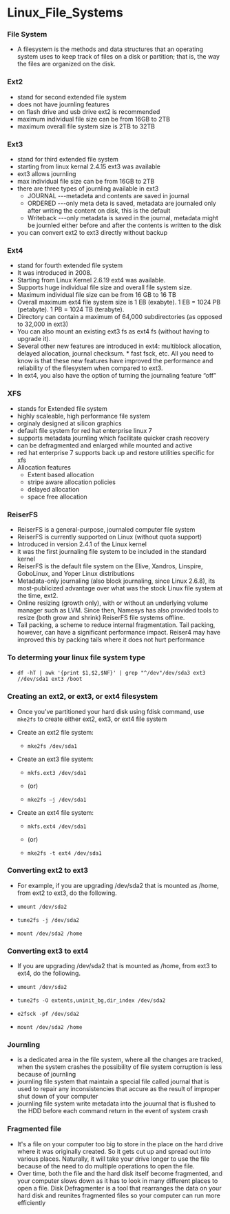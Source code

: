 # Linux_File_Systems

### File System
* A filesystem is the methods and data structures that an operating system uses to keep track of files on a disk or partition; that is, the way the files are organized on the disk.

### Ext2
* stand for second extended file system
* does not have journling features
* on flash drive and usb drive ext2 is recommended
* maximum individual file size can be from 16GB to 2TB
* maximum overall file system size is 2TB to 32TB

### Ext3
* stand for third extended file system
* starting from linux kernal 2.4.15 ext3 was available
* ext3 allows journling
* max individual file size can be from 16GB to 2TB
* there are three types of journling available in ext3
  * JOURNAL ---metadeta and contents are saved in journal
  * ORDERED ---only meta deta is saved, metadata are journaled only after writing the content on disk, this is the                  default
  * Writeback ---only metadata is saved in the journal, metadata might be journled either before and after the contents is written to the disk
* you can convert ext2 to ext3 directly without backup


### Ext4
* stand for fourth extended file system
* It was introduced in 2008.
* Starting from Linux Kernel 2.6.19 ext4 was available.
* Supports huge individual file size and overall file system size.
* Maximum individual file size can be from 16 GB to 16 TB
* Overall maximum ext4 file system size is 1 EB (exabyte). 1 EB = 1024 PB (petabyte). 1 PB = 1024 TB (terabyte).
* Directory can contain a maximum of 64,000 subdirectories (as opposed to 32,000 in ext3)
* You can also mount an existing ext3 fs as ext4 fs (without having to upgrade it).
* Several other new features are introduced in ext4: multiblock allocation, delayed allocation, journal checksum. * fast fsck, etc. All you need to know is that these new features have improved the performance and reliability of the filesystem when compared to ext3.
* In ext4, you also have the option of turning the journaling feature “off”

### XFS
* stands for Extended file system
* highly scaleable, high performance file system
* orginaly designed at silicon graphics
* default file system for red hat enterprise linux 7
* supports metadata journling which facilitate quicker crash recovery
* can be defragmented and enlarged while mounted and active
* red hat enterprise 7 supports back up and restore utilities specific for xfs
* Allocation features
  * Extent based allocation
  * stripe aware allocation policies
  * delayed allocation
  * space free allocation
 

### ReiserFS
*  ReiserFS is a general-purpose, journaled computer file system
*  ReiserFS is currently supported on Linux (without quota support)
*  Introduced in version 2.4.1 of the Linux kernel
*  it was the first journaling file system to be included in the standard kernel
*  ReiserFS is the default file system on the Elive, Xandros, Linspire, GoboLinux, and Yoper Linux distributions
*  Metadata-only journaling (also block journaling, since Linux 2.6.8), its most-publicized advantage over what was the stock Linux file system at the time, ext2.
*  Online resizing (growth only), with or without an underlying volume manager such as LVM. Since then, Namesys has also provided tools to resize (both grow and shrink) ReiserFS file systems offline.
*  Tail packing, a scheme to reduce internal fragmentation. Tail packing, however, can have a significant performance impact. Reiser4 may have improved this by packing tails where it does not hurt performance


### To determing your linux file system type

* `df -hT | awk '{print $1,$2,$NF}' | grep "^/dev"/dev/sda3 ext3 //dev/sda1 ext3 /boot`


### Creating an ext2, or ext3, or ext4 filesystem
* Once you’ve partitioned your hard disk using fdisk command, use `mke2fs` to create either ext2, ext3, or ext4 file system
* Create an ext2 file system:
  * `mke2fs /dev/sda1`
* Create an ext3 file system:
  * `mkfs.ext3 /dev/sda1`

  * (or)

  * `mke2fs –j /dev/sda1`
* Create an ext4 file system:

  * `mkfs.ext4 /dev/sda1`

  * (or)

  * `mke2fs -t ext4 /dev/sda1`

### Converting ext2 to ext3

  * For example, if you are upgrading /dev/sda2 that is mounted as /home, from ext2 to ext3, do the following.

  * `umount /dev/sda2`

  * `tune2fs -j /dev/sda2`

  * `mount /dev/sda2 /home`
  
### Converting ext3 to ext4

  * If you are upgrading /dev/sda2 that is mounted as /home, from ext3 to ext4, do the following.

  * `umount /dev/sda2`

  * `tune2fs -O extents,uninit_bg,dir_index /dev/sda2`

  * `e2fsck -pf /dev/sda2`

  * `mount /dev/sda2 /home`

### Journling
* is a dedicated area in the file system, where all the changes are tracked, when the system crashes the possibility of file system corruption is less because of journling
* journling file system that maintain a special file called journal that is used to repair any inconsistencies that accure as the result of improper shut down of your computer
* journling file system write metadata into the jouurnal that is flushed to the HDD before each command return in the event of system crash 

### Fragmented file
*  It's a file on your computer too big to store in the place on the hard drive where it was originally created. So it gets cut up and spread out into various places. Naturally, it will take your drive longer to use the file because of the need to do multiple operations to open the file.
*  Over time, both the file and the hard disk itself become fragmented, and your computer slows down as it has to look in many different places to open a file. Disk Defragmenter is a tool that rearranges the data on your hard disk and reunites fragmented files so your computer can run more efficiently
